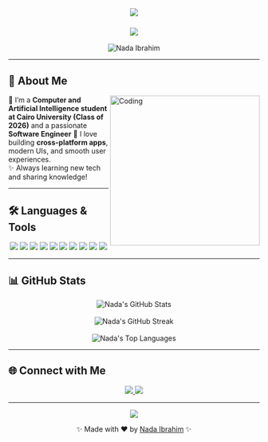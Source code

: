 <div align="center">
  <img src="https://capsule-render.vercel.app/api?type=waving&color=gradient&height=200&section=header&text=Nada%20Ibrahim&fontSize=70&fontAlignY=35&animation=twinkling&fontColor=white" />
</div>

<h3 align="center">
  <img src="https://readme-typing-svg.herokuapp.com?font=Righteous&size=35&duration=4000&center=true&vCenter=true&width=600&height=70&lines=Hi+There!+👋;I'm+Nada+Ibrahim!;Front-End+Developer+%7C+CS+Student;" />
</h3>

<p align="center">
  <img src="https://komarev.com/ghpvc/?username=Nada-Ibrahim12&label=Profile%20views&color=0e75b6&style=flat" alt="Nada Ibrahim" />
</p>

---

## 💫 About Me

<img align="right" alt="Coding" width="300" src="https://i.pinimg.com/originals/81/17/8b/81178b47a8598f0c81c4799f2cdd4057.gif">

🌱 I’m a **Computer and Artificial Intelligence student at Cairo University (Class of 2026)** and a passionate **Software Engineer**
🎨 I love building **cross-platform apps**, modern UIs, and smooth user experiences.  
✨ Always learning new tech and sharing knowledge!

---

## 🛠️ Languages & Tools

<p align="center">
  <img src="https://img.shields.io/badge/-React-20232A?style=for-the-badge&logo=react&logoColor=61DAFB" />
  <img src="https://img.shields.io/badge/-Flutter-02569B?style=for-the-badge&logo=flutter&logoColor=white" />
  <img src="https://img.shields.io/badge/-Dart-0175C2?style=for-the-badge&logo=dart&logoColor=white" />
  <img src="https://img.shields.io/badge/-HTML5-E34F26?style=for-the-badge&logo=html5&logoColor=white" />
  <img src="https://img.shields.io/badge/-CSS3-1572B6?style=for-the-badge&logo=css3&logoColor=white" />
  <img src="https://img.shields.io/badge/-JavaScript-F7DF1E?style=for-the-badge&logo=javascript&logoColor=black" />
  <img src="https://img.shields.io/badge/-Python-3776AB?style=for-the-badge&logo=python&logoColor=white" />
  <img src="https://img.shields.io/badge/-Java-007396?style=for-the-badge&logo=java&logoColor=white" />
  <img src="https://img.shields.io/badge/-Git-F05032?style=for-the-badge&logo=git&logoColor=white" />
  <img src="https://img.shields.io/badge/-Bootstrap-563D7C?style=for-the-badge&logo=bootstrap&logoColor=white" />
</p>

---

## 📊 GitHub Stats

<p align="center">
  <img src="https://github-readme-stats.vercel.app/api?username=Nada-Ibrahim12&show_icons=true&theme=radical&hide_border=true" alt="Nada's GitHub Stats" />
  <br><br>
  <img src="https://github-readme-streak-stats.herokuapp.com/?user=Nada-Ibrahim12&theme=radical&hide_border=true" alt="Nada's GitHub Streak" />
  <br><br>
  <img src="https://github-readme-stats.vercel.app/api/top-langs?username=Nada-Ibrahim12&show_icons=true&theme=radical&locale=en&layout=compact&hide_border=true" alt="Nada's Top Languages" />
</p>

---

## 🌐 Connect with Me

<p align="center">
  <a href="https://linkedin.com/in/nada-ibrahim-70930725a">
    <img src="https://img.shields.io/badge/LinkedIn-0077B5?style=for-the-badge&logo=linkedin&logoColor=white" />
  </a>
  <a href="mailto:naadebrahim625@gmail.com">
    <img src="https://img.shields.io/badge/Gmail-D14836?style=for-the-badge&logo=gmail&logoColor=white" />
  </a>
</p>

---

<div align="center">
  <img src="https://capsule-render.vercel.app/api?type=waving&color=gradient&height=100&section=footer"/>
</div>

<p align="center">✨ Made with ❤️ by <a href="https://github.com/Nada-Ibrahim12">Nada Ibrahim</a> ✨</p>
